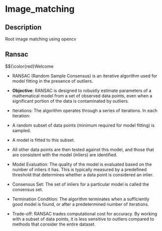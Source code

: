 # Image_matching

## Description
Root image matching using opencv

## Ransac

$${\color{red}Welcome

- RANSAC (Random Sample Consensus) is an iterative algorithm used for model fitting in the presence of outliers.

- **Objective**: RANSAC is designed to robustly estimate parameters of a mathematical model from a set of observed data points, even when a significant portion of the data is contaminated by outliers.

- Iterations: The algorithm operates through a series of iterations. In each iteration:

- A random subset of data points (minimum required for model fitting) is sampled.

- A model is fitted to this subset.

- All other data points are then tested against this model, and those that are consistent with the model (inliers) are identified.

- Model Evaluation: The quality of the model is evaluated based on the number of inliers it has. This is typically measured by a predefined threshold that determines whether a data point is considered an inlier.

- Consensus Set: The set of inliers for a particular model is called the consensus set.

- Termination Condition: The algorithm terminates when a sufficiently good model is found, or after a predetermined number of iterations.

- Trade-off: RANSAC trades computational cost for accuracy. By working with a subset of data points, it is less sensitive to outliers compared to methods that consider the entire dataset.

